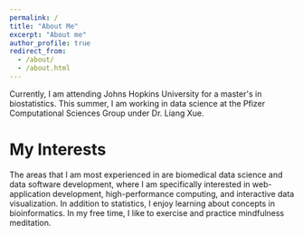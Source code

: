 ```yaml
---
permalink: /
title: "About Me"
excerpt: "About me"
author_profile: true
redirect_from: 
  - /about/
  - /about.html
---
```


Currently, I am attending Johns Hopkins University for a master's in biostatistics. This summer, I am working in data science at the Pfizer Computational Sciences Group under Dr. Liang Xue.

My Interests
======
The areas that I am most experienced in are biomedical data science and data software development, where I am specifically interested in web-application development, high-performance computing, and interactive data visualization. In addition to statistics, I enjoy learning about concepts in bioinformatics. In my free time, I like to exercise and practice mindfulness meditation.
